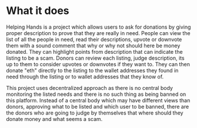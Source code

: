 # What it does

Helping Hands is a project which allows users to ask for donations by giving proper description to prove that they are really in need. People can view the list of all the people in need, read their descriptions, upvote or downvote them with a sound comment that why or why not should here be money donated. They can highlight points from description that can indicate the listing to be a scam. Donors can review each listing, judge description, its up to them to consider upvotes or downvotes if they want to. They can then donate "eth" directly to the listing to the wallet addresses they found in need through the listing or to wallet addresses that they know of.

This project uses decentralized approach as there is no central body monitoring the listed needs and there is no such thing as being banned on this platform. Instead of a central body which may have different views than donors, approving what to be listed and which user to be banned, there are the donors who are going to judge by themselves that where should they donate money and what seems a scam.
